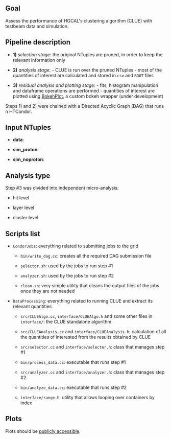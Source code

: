 Goal
-----------------

Assess the performance of HGCAL's clustering algorithm (CLUE) with testbeam data and simulation. 

Pipeline description
-----------------

- **1)** *selection stage*: the original NTuples are pruned, in order to keep the relevant information only

- **2)** *analysis stage*: 
        - CLUE is run over the pruned NTuples
        - most of the quantities of interest are calculated and stored in ```csv``` and ```ROOT``` files

- **3)** *residual analysis and plotting stage*:
        - fits, histogram manipulation and dataframe operations are performed
        - quantities of interest are plotted using [BokehPlot](https://bitbucket.org/bfontana/bokehplot), a custom bokeh wrapper (under development)


Steps 1) and 2) were chained with a Directed Acyclic Graph (DAG) that runs n HTCondor.

Input NTuples
------------------

- **data**: 

- **sim_proton**:

- **sim_noproton**:


Analysis type
------------------
Step #3 was divided into independent micro-analysis:

- hit level

- layer level

- cluster level

Scripts list
------------------

- ```CondorJobs```: everything related to submitting jobs to the grid

    - ```bin/write_dag.cc```: creates all the required DAG submission file

    - ```selector.sh```: used by the jobs to run step #1

    - ```analyzer.sh```: used by the jobs to run step #2

    - ```clean.sh```: very simple utility that cleans the output files of the jobs once they are not needed

- ```DataProcessing```: everything related to running CLUE and extract its relevant quantities

    - ```src/CLUEAlgo.cc```, ```interface/CLUEAlgo.h``` and some other files in ```interface/```: the CLUE standalone algorithm

    - ```src/CLUEAnalysis.cc``` and ```interface/CLUEAnalysis.h```: calculation of all the quantities of interested from the results obtained by CLUE

    - ```src/selector.cc``` and ```interface/selector.h```: class that manages step #1

    - ```bin/process_data.cc```: executable that runs step #1

    - ```src/analyzer.cc``` and ```interface/analyzer.h```: class that manages step #2

    - ```bin/analyze_data.cc```: executable that runs step #2

    - ```interface/range.h```: utility that allows looping over containers by index
    
Plots
-----------------
Plots should be [publicly accessible](https://bfontana.web.cern.ch/bfontana/TestBeamReconstruction/).
